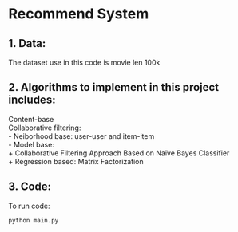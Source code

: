 # Recommend System
## 1. Data:   
The dataset use in this code is movie len 100k
## 2. Algorithms to implement in this project includes:
Content-base  
Collaborative filtering:  
    - Neiborhood base: user-user and item-item  
    - Model base:  
    + Collaborative Filtering Approach Based on Naïve Bayes Classifier  
    + Regression based: Matrix Factorization

## 3. Code:
To run code: 
```
python main.py
```